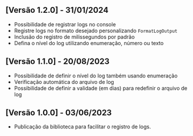## [Versão 1.2.0] - 31/01/2024
- Possibilidade de registrar logs no console
- Registre logs no formato desejado personalizando `FormatLogOutput`
- Inclusão do registro de milissegundos por padrão
- Defina o nível do log utilizando enumeração, número ou texto

## [Versão 1.1.0] - 20/08/2023
- Possibilidade de definir o nível do log também usando enumeração
- Verificação automática do arquivo de log
- Possibilidade de definir a validade (em dias) para redefinir o arquivo de log

## [Versão 1.0.0] - 03/06/2023
- Publicação da biblioteca para facilitar o registro de logs.